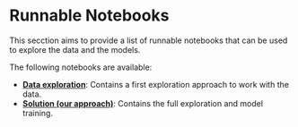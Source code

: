 # Runnable Notebooks

This secction aims to provide a list of runnable notebooks that can be used to
explore the data and the models.

The following notebooks are available:
- [**Data exploration**](Data_exploration.ipynb): Contains a first exploration approach to work with the data.
- [**Solution (our approach)**](Solution_(our_approach).ipynb): Contains the full exploration and model training.
